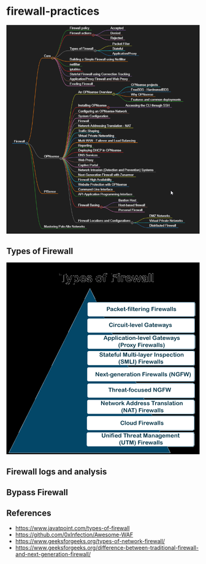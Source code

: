 # firewall-practices

![](Image/Firewall-mindmap.png)

## Types of Firewall

![](Image/Types_of_firewall.png)

## Firewall logs and analysis

## Bypass Firewall


## References 
* https://www.javatpoint.com/types-of-firewall
* https://github.com/0xInfection/Awesome-WAF
* https://www.geeksforgeeks.org/types-of-network-firewall/
* https://www.geeksforgeeks.org/difference-between-traditional-firewall-and-next-generation-firewall/